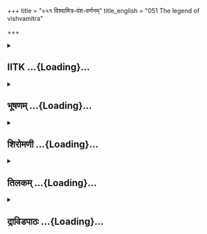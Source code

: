 +++
title = "०५१ विश्वामित्र-वंश-वर्णनम्"
title_english = "051 The legend of vishvamitra"

+++
<div caption="श्रीराम-हरिसीताराममूर्ति-घनपाठिभ्यां वचनम्" class="audioEmbed" src="https://archive.org/download/Ramayana-recitation-Sriram-harisItArAmamUrti-Ghanapaati-v2/Kanda_1/Kanda_1_BK-051-Vishvamitra_Vamsha_Varnanam.mp3"></div>

<div class="js_include collapsed" newlevelforh1="2" title="IITK" unfilled url="/purANam/rAmAyaNam/audIchya-pAThaH/iitk/1_bAlakANDam/04-mithilAyAtrA/04-vishvAmitra-kathA/051_vishvAmitra-vaMsha-varNanam.md">
<details><summary><h2>IITK ...{Loading}...</h2></summary>

Satananda describes the efforts and achievements of Viswamitra to Rama.



### श्लोकः
#### मूलम्
तस्य तद्वचनं श्रुत्वा विश्वामित्रस्य धीमतः।  
हृष्टरोमा महातेजाश्शतानन्दो महातपाः॥1.51.1॥  
गौतमस्य सुतो ज्येष्ठस्तपसा द्योतितप्रभः।  
रामसन्दर्शनादेव परं विस्मयमागतः॥1.51.2॥

#### शब्दार्थः
धीमतः intellectual, तस्य विश्वामित्रस्य this Visvamitra's, तत् वचनम् that word, श्रुत्वा having heard, महातेजाः possessing great splendour, महातपाः great austerities, गौतमस्य Gautama's, ज्येष्ठः eldest, सुतः son, तपसा with ascetism, द्योतितप्रभः effulgent, शतानन्दः Satananda, हृष्टरोमाः thrilled, रामसन्दर्शनादेव on beholding Rama, परम् great, विस्मयम् astonishment, आगतः obtained.

#### आङ्ग्लानुवादः
Satananda the eldest son of Gautama, a great sage who looked brilliant with the power of austerities was thrilled to hear the words of Viswamitra the intellectual and experienced great astonishment on beholding Rama.



### श्लोकः
#### मूलम्
स तौ निषण्णौ सम्प्रेक्ष्य सुखासीनौ नृपात्मजौ।  
शतानन्दो मुनिश्रेष्ठं विश्वामित्रमथामब्रवीत्॥1.51.3॥

#### शब्दार्थः
अथ afterwards, सः शतानन्दः Satananda, निषण्णौ sitting nearby, सुखासीनौ comfortably seated, तौ नृपात्मजौ the two princes, सम्प्रेक्ष्य having seen, मुनिश्रेष्ठम् foremost of ascetics, विश्वामित्रम् addressing Visvamitra, अब्रवीत् said.

#### आङ्ग्लानुवादः
Satananda saw the two princes comfortably seated nearby and said to Viswamitra, the foremost of the asceticsः



### श्लोकः
#### मूलम्
अपि ते मुनिशार्दूल मम माता यशस्विनी।  
दर्शिता राजपुत्राय तपो दीर्घमुपागता॥1.51.4॥

#### शब्दार्थः
मुनिशार्दूल O Tiger (great) among ascetics, दीर्घम् for long period, तपः austerities, उपागता having acquired, यशस्विनी renowned, मम my, माता mother, ते by you, राजपुत्राय to the prince, अपि दर्शिता has been show?

#### आङ्ग्लानुवादः
"O Tiger among ascetics, was my renowned mother who had been practising intense austerities for long shown to the prince (Rama)?



### श्लोकः
#### मूलम्
अपि रामे महातेजा मम माता यशस्विनी।  
वन्यैरुपाहरत्पूजां पूजार्हे सर्वदेहिनाम्॥1.51.5॥

#### शब्दार्थः
महातेजाः highly lustrous, यशस्विनी celebrated, मम माता my mother, सर्वदेहिनाम् for all living beings, पूजार्हे worthy of reverence, रामे to Rama, वन्यैः with things available in forest, पूजाम् homage, अपि उपाहरत् did she offer?

#### आङ्ग्लानुवादः
Did my highly lustrous and celebrated mother offer homage to Rama, worthy of reverence by all living beings, with things available in the forest?



### श्लोकः
#### मूलम्
अपि रामाय कथितं यथावृत्तं पुरातनम्।  
मम मातुर्महातेजो दैवेन दुरनुष्ठितम्॥1.51.6॥

#### शब्दार्थः
महातेजः O Highly powerful one, मम to my, मातुः mother, दैवेन by god, दुरनुष्ठितम् badly  done, पुरातनम् formerly, यथावृत्तम् as happened, रामाय to Rama, अपि कथितम् was told?

#### आङ्ग्लानुवादः
O highly powerful sage, was Rama told the old story about the misdeed of god (Indra) to my mother?



### श्लोकः
#### मूलम्
अपि कौशिक भद्रं ते गुरुणा मम सङ्गता।  
मम माता मुनिश्रेष्ठ रामसन्दर्शनादितः॥1.51.7॥

#### शब्दार्थः
कौशिक O Visvamitra, ते भद्रम् prosperity to you, मुनिश्रेष्ठ O best among ascetics, मम माता my mother, रामसन्दर्शनात् इतः in consequence of beholding Rama here, मम my, गुरुणा   with father, अपि सङ्गता has been united?

#### आङ्ग्लानुवादः
O Son of Kushika (Viswamitra) be blessed. O the best among the ascetics, as a result of beholding Rama, was my mother united with my father?



### श्लोकः
#### मूलम्
अपि मे गुरुणा रामः पूजितः कुशिकात्मज।  
इहागतो महातेजाः पूजां प्राप्तो महात्मनः॥1.51.8॥

#### शब्दार्थः
कुशिकात्मज O Son of Kusika, रामः Rama, गुरुणा by my father, अपि पूजितः was honoured, इह here, आगतः having arrived, महातेजाः most brilliant, महात्मनः of the illustrious (Rama), पूजाम् honours, अपि प्राप्तः has obtained.

#### आङ्ग्लानुवादः
O Son of Kushika was Rama honoured by my father? Was my most brilliant father  honoured by illustrious Rama when he arrived?



### श्लोकः
#### मूलम्
अपि शान्तेन मनसा गुरुर्मे कुशिकात्मज ।  
इहाऽगतेन रामेण प्रयतेनाभिवादितः॥1.51.9॥

#### शब्दार्थः
कुशिकात्मज O Kusika's son, इह here, आगतेन came, प्रयतेन piously disposed, रामेण by Rama, मे गुरुः my father, शान्तेन with tranquil, मनसा mind, अपि अभिवादितः saluted respectfully?

#### आङ्ग्लानुवादः
O Kushika's son did pious Rama welcome my father with a tranquil mind when he arrived?"



### श्लोकः
#### मूलम्
तच्छ्रुत्वा वचनं तस्य विश्वामित्रो महामुनिः।  
प्रत्युवाच शतानन्दं वाक्यज्ञो वाक्यकोविदम्॥1.51.10॥

#### शब्दार्थः
महामुनिः great sage, विश्वामित्रः Viswamitra, तत् वचनम् that word, श्रुत्वा having heard, वाक्यज्ञः knowledgeable in words, वाक्यकोविदम् proficient in words, शतानन्दम् addressing Satananda, प्रत्युवाच replied.

#### आङ्ग्लानुवादः
Great sage Viswamitra equipped with the knowledge of words heard Satananda who was proficient in speech. And repliedः



### श्लोकः
#### मूलम्
नातिक्रान्तं मुनिश्रेष्ठ यत्कर्तव्यं कृतं मया।  
सङ्गता मुनिना पत्नी भार्गवेणेव रेणुका॥1.51.11॥

#### शब्दार्थः
मुनिश्रेष्ठ O Best of ascetics, न अतिक्रान्तम् (nothing) was omitted, मया by me, यत् which, कर्तव्यम् required to be done, कृतम् has been done, रेणुका Renuka, भार्गवेण इव like with Bhrugu's son, Jamadagni, पत्नी wife Ahalya, मुनिना with the sage, Gautama, सङ्गता was united.

#### आङ्ग्लानुवादः
O Best of ascetics (Satananda) All that is required to be done has been done and nothing was omitted. Ahalya was united with sage Gautama like Renuka with Jamadagni.



### श्लोकः
#### मूलम्
तच्छ्रुत्वा वचनं तस्य विश्वामित्रस्य भाषितम् ।  
शतानन्दो महातेजा रामं वचनमब्रवीत्॥1.51.12॥

#### शब्दार्थः
तस्य विश्वामित्रस्य Visvamitra's, भाषितम् having been spoken, तत् वचनम् that word, श्रुत्वा having listened, महातेजाः highly splendrous, शतानन्दः Satananda, रामम् addressing Rama, वचनम् these words, अब्रवीत् said.

#### आङ्ग्लानुवादः
Having heard Viswamitra the highly brilliant Satananda said to Ramaः



### श्लोकः
#### मूलम्
स्वागतं ते नरश्रेष्ठ दिष्ट्या प्राप्तोऽसि राघव।  
विश्वामित्रं पुरस्कृत्य महर्षिमपराजितम्॥1.51.13॥

#### शब्दार्थः
नरश्रेष्ठ O Chief of men, राघव Rama, अपराजितम् invincible, महर्षिम् maharshi, विश्वामित्रम् Viswamitra, पुरस्कृत्य keeping him in front, दिष्ट्या fortunately, प्राप्तः असि you have come, ते स्वागतम् welcome to you.

#### आङ्ग्लानुवादः
"O Best of men O Son of the Raghus you are fortunate to have come here following  
the invincible maharshi Viswamitra. Welcome to you.



### श्लोकः
#### मूलम्
अचिन्त्यकर्मा तपसा ब्रह्मर्षिरतुलप्रभः।  
विश्वामित्रो महातेजा वेत्स्येनं परमां गतिम्॥1.51.14॥

#### शब्दार्थः
महातेजाः possessing high lustre, विश्वामित्रः Viswamitra, अचिन्त्यकर्मा performed deeds defying imagination, तपसा by his austerities, ब्रह्मर्षिः Brahmarshi, अतुलप्रभः possessing unsurpassed radiance, एनम् him, परमाम् supreme, गतिम् resort, वेत्सि you knew.

#### आङ्ग्लानुवादः
Highly lustrous Viswamitra has performed deeds which defy all imagination. By his austerities, he became Brahmarshi and possesses unparalleled radiance. Know him to be the supreme resort.



### श्लोकः
#### मूलम्
नास्ति धन्यतरो राम त्वत्तोऽन्यो भुवि कश्चन।  
गोप्ता कुशिकपुत्रस्ते येन तप्तं महत्तपः॥1.51.15॥

#### शब्दार्थः
राम Rama, भुवि on this earth, त्वत्तः more than you, धन्यतरः more fortunate, अन्यः other, कश्चन none, नास्ति does not exist, येन by whom, महत् great, तपः austerities, तप्तम् having been performed, कुशिक पुत्रः son of Kusika, ते to you, गोप्ता protector.

#### आङ्ग्लानुवादः
Rama Son of Kushika (Viswamitra) who has performed great austerities is your protector. Therefore, there is none on this earth more fortunate than you.



### श्लोकः
#### मूलम्
श्रूयतां चाभिधास्यामि कौशिकस्य महात्मनः।  
यथा बलं यथा वृत्तं तन्मे निगदतः श्रुणु॥1.51.16॥

#### शब्दार्थः
महात्मनः magnanimous, कौशिकस्य Visvamitra's, बलम् power, यथा as to how, वृत्तम् history, यथा as to how, अभिधास्यामि I shall tell, तत् that, निगदतः being described, मे from me, शृणु listen.

#### आङ्ग्लानुवादः
I shall tell you about the power and achievement of the magnanimous son of Kushika Viswamitra. Listen



### श्लोकः
#### मूलम्
राजाऽभूदेष धर्मात्मा दीर्घकालमरिन्दमः।  
धर्मज्ञः कृतविद्यश्च प्रजानां च हिते रतः॥1.51.17॥

#### शब्दार्थः
एषः this Viswamitra, धर्मात्मा righteous minded, अरिन्दमः subduer of enemies, धर्मज्ञः knower of righteousness, कृतविद्यः acquired knowledge in all branches of learning, प्रजानां  of the subjects, हिते welfare, रतः delighted, राजा as king, दीर्घकालम् अभूत् ruled for long time.

#### आङ्ग्लानुवादः
This righteousminded sage, subduer of enemies, knower of dharma knowledgeable in  
all branches of learning, devoted to the welfare of his subjects ruled as a king for long.



### श्लोकः
#### मूलम्
प्रजापतिसुतश्चासीत्कुशो नाम महीपतिः।  
कुशस्य पुत्रो बलवान् कुशनाभस्सुधार्मिकः॥1.51.18॥

#### शब्दार्थः
प्रजापतिसुतः son of Prajapati, कुशो नाम named Kusa, महीपतिः आसीत् there was a king, बलवान् strong, सुधार्मिकः supremely righteous, कुशनाभः Kusanabha, कुशस्य पुत्रः son of Kusa.

#### आङ्ग्लानुवादः
There was a king named Kusa who was the son of Brahma. His son was Kusanabha who was supremely righteous and strong.



### श्लोकः
#### मूलम्
कुशनाभसुतस्त्वासीद्गाधिरित्येव विश्रृतः।  
गाधेः पुत्रो महातेजा विश्वामित्रो महामुनिः॥1.51.19॥

#### शब्दार्थः
गाधिः इत्येव known as Gadhi, विश्रृतः wellknown, कुशनाभसुतः आसीत् was the son of Kusnabha, महातेजाः highly lustrous, महामुनिः mighty ascetic, विश्वामित्रः Visvamitra, गाधेः Gadhi's, पुत्रः son.

#### आङ्ग्लानुवादः
Wellknown Gadhi was the son of Kusanabha. Highly lustrous and mighty ascetic Viswamitra is the son of Gadhi.



### श्लोकः
#### मूलम्
विश्वामित्रो महातेजाः पालयामास मेदिनीम्।  
बहुवर्षसहस्राणि राजा राज्यमकारयत्॥1.51.20॥

#### शब्दार्थः
महातेजाः highly lustrous, विश्वामित्रः Visvamitra, मेदिनीम् the earth, पालयामास ruled, राजा  this king, बहुवर्षसहस्राणि for many thousands of years, राज्यम् kingdom, अकारयत् ruled.

#### आङ्ग्लानुवादः
Highly lustrous Viswamitra ruled the earth. As a king he ruled over his kingdom for  thousands of years.



### श्लोकः
#### मूलम्
कदाचित्तु महातेजा योजयित्वा वरूथिनीम्।  
अक्षौहीणीपरिवृतः परिचक्राम मेदिनीम्॥1.51.21॥

#### शब्दार्थः
महातेजाः highly lustrous that Visvamitra, कदाचित् once, वरूथिनीम् his army, योजयित्वा having assembled, अक्षौहीणीपरिवृतः surrounded by army of the magnitude of Akshauhini, मेदिनीम् the earth, परिचक्राम gone round.

#### आङ्ग्लानुवादः
Once that highly lustrous Viswamitra having assembled his army of the magnitude of akshauhini went round the earth.



### श्लोकः
#### मूलम्
नगराणि सराष्ट्राणि सरितश्च तथा गिरीन्।  
आश्रमान्क्रमशो राम  विचरन्नाजगाम ह॥1.51.22॥  
वसिष्ठस्याश्रमपदं नानावृक्षसमाकुलम्।  
नानामृगगणाकीर्णं सिद्धचारणसेवितम्॥1.51.23॥  
देवदानवगन्धर्वैः किन्नरैरुपशोभितम्।  
प्रशान्तहरिणाकीर्णं द्विजसङ्घनिषेवितम्॥1.51.24॥  
ब्रह्मर्षिगणसङ्कीर्णं देवर्षिगणसेवितम्।  
तपश्चरणसंसिद्धैरग्निकल्पैर्महात्मभिः॥1.51.25॥  
अब्भक्षैर्वायुभक्षैश्च शीर्णपर्णाशनैस्तथा।  
फलमूलाशनैर्दान्तैर्जितरोषैर्जितेन्द्रियैः॥1.51.26॥  
ऋषिभिर्वालखिल्यैश्च जपहोमपरायणैः।  
अन्यैर्वैखानसैश्चैव समन्तादुपशोभितम्॥1.51.27॥

#### शब्दार्थः
राम Rama, सराष्ट्राणि together with kingdoms, नगराणि cities, सरितः rivers, तथा and, गिरीन्  mountains, आश्रमान् hermitages, क्रमशः regularly,  विचरन् while wandering, नानावृक्षसमाकुलम्  crowded with various kinds of trees, नानामृगगणाकीर्णम् filled with various species of animals, सिद्धचारणसेवितम् attended by siddhas and charanas, देवदानवगन्धर्वैः devatas, danavas, gandharvas, किन्नरैः kinnaras, उपशोभितम् shining, प्रशान्तहरिणाकीर्णम् scattered with serene deers, द्विजसङ्घनिषेवितम् inhabited by multitude of birds,  ब्रह्मर्षिगणसङ्कीर्णम्  intermingled with hosts of brahmarshis, देवर्षिगणसेवितम् attended by hosts of devarishis, तपश्चरणसंसिद्धैः by those who attained perfection through their austerities, अग्निकल्पैः by those resembling fire in brightness, महात्मभिः by the magananimous, अब्भक्षैः by those  subsisting on water only, वायुभक्षैश्च by those subsisting on air, तथा and, शीर्णपर्णाशनैः by those living on fallen leaves as their food, फलमूलाशनैः by those living on fruits and roots as their food, दान्तैः by the selfrestrained, जितरोषैः by those who have conquered anger, जितेन्द्रियैः by those who controlled senses, ऋषिभिः by sages, जपहोमपरायणैः by those who were devoted to prayers and offerings of libations, वालखिल्यैः with Valakhilyas (sages born from Brahma and have the size of thumb), अन्यैः by others, वैखानसैश्चैव by Vaikhanasa (born from the nails of Brahma), समन्तात् every where, उपशोभितम् shining with brightness, वसिष्ठस्य Vasishta's, आश्रमपदम् hermitage,  अजगाम reached.

#### आङ्ग्लानुवादः
Rama while Viswamitra was wandering about kingdoms, cities, rivers, mountains and  hermitages, he gradually reached the ashram of Vasishta. That hermitage afounded in a variety of trees, species of animals, siddhas, charanas, devatas, danavas, gandharvas and kinnaras, multitudes of birds and resting deer. It was inhabited by brahmarshis and devarishis, by sages who had attained perfection through austerities, by those resembling fire in brightness, by the magnanimous and the selfrestrained, by those who had conquered anger and controlled their senses, who was devoted to prayers and offerings of libations. Some of them subsisted on water, some on air. Some lived on fallen leaves, some on fruits and roots. The hermitage looked bedecked with valakhilyas (born from Vala of Brahma ) and vaikhanasas (born from the nails of Brahma).



### श्लोकः
#### मूलम्
वसिष्ठस्याश्रमपदं ब्रह्मलोकमिवापरम्।  
ददर्श जयतां श्रेष्ठो विश्वामित्रो महाबलः॥1.51.28॥

#### शब्दार्थः
जयताम् of the conquerors, श्रेष्ठः foremost, महाबलः highly powerful, विश्वामित्रः Visvamitra, अपरम् a second, ब्रह्मलोकमिव like Brahmaloka, वसिष्ठस्य sage Vasishta's, आश्रमपदम् hermitage, ददर्श saw.

#### आङ्ग्लानुवादः
Highly powerful Viswamitra, foremost among the conquerors, (thus) saw the hermitage of Vasishta which looked like another Brahmaloka.  

### समाप्तिः
 श्रीमद्रामायणे वाल्मीकीय आदिकाव्ये बालकाण्डे एकपञ्चाशस्सर्गः।  
Thus ends the fiftyfirst sarga of Balakanda of the holy Ramayana the first epic composed by sage Valmiki.

</details>
</div>
<div class="js_include collapsed" newlevelforh1="2" title="भूषणम्" unfilled url="/purANam/rAmAyaNam/audIchya-pAThaH/TIkA/bhUShaNa_iitk/1_bAlakANDam/04-mithilAyAtrA/04-vishvAmitra-kathA/051_vishvAmitra-vaMsha-varNanam.md">
<details><summary><h2>भूषणम् ...{Loading}...</h2></summary>



(विश्वामित्रवृन्तातः)  

तस्य तद्वचनं श्रुत्वा विश्वामित्रस्य धीमतः ।  

हृष्टरोमा महातेजाः शतानन्दो महातपाः  ॥  १।५१।१  ॥   

गौतमस्य सुतो ज्येष्ठस्तपसा द्योतितप्रभः ।  

रामसन्दर्शनादेव परं विस्मयमागतः  ॥  १।५१।२  ॥   

अथाचार्यवैभवस्य ज्ञेयत्वाभिप्रायेण विश्वामित्रचरित्रं प्रस्तौति तस्य
तद्वचनमित्यादिभिः पञ्चदशभिः सर्गैः । तस्येत्यादिद्वौ । हृष्टरोमा
सञ्जातरोमाञ्चः । विस्मयमागतः, अहो महिमा रामस्य यन्मे माता कृतार्थीकृतेति
विस्मयं प्राप्तो ऽभूदित्यर्थः  ॥  १।५१।१,२  ॥   

  

स तौ निषण्णौ सम्प्रेक्ष्य सुखासीनौ नृपात्मजौ ।  

शतानन्दो मुनिश्रेष्ठं विश्वामित्रमथाब्रवीत्  ॥  १।५१।३  ॥   

स इति । निषण्णावित्यस्य विवरणं सुखासीनाविति  ॥  १।५१।३  ॥   

  

अपि ते मुनिशार्दूल मम माता यशस्विनी ।  

दर्शिता राजपुत्राय तपोदीर्घमुपागता  ॥  १।५१।४  ॥   

स्वमातरि रामकृतानुग्रहस्य श्रुतस्य विस्मयावहतया पुनः पृच्छति--अपीत्यादि
। अपिः प्रश्ने । ते त्वया । दीर्घं तप उपागता
पूर्वोक्तभस्मशायित्वादिलक्षणं तपः प्राप्ता । अनेन पाषाणीभूयस्थितेति
पक्षो न वाल्मीकेः  ॥  १।५१।४  ॥   

  

अपि रामे महातेजा मम माता यशस्विनी ।  

वन्यैरुपाहरत्पूजां पूजार्हे सर्वदेहिनाम्  ॥  १।५१।५  ॥   

अपीति । रामे रामविषये । वन्यैः कन्दमूलफलादिभिः । अनेन पूर्वमपि
वन्यैरेतस्य जीवनमिति गम्यते । सर्वदेहिनां पूजार्ह इत्यनेन परत्वं
व्यञ्जितम्  ॥  १।५१।५  ॥   

  

अपि रामाय कथितं यथावृत्तं पुरातनम् ।  

मम मातुर्महातेजो दैवेन दुरनुष्ठितम्  ॥  १।५१।६  ॥   

अपीति । हे महातेजः विश्वामित्र मम मातुर्विषये दैवेन इन्द्रेण विधिना वा ।
दुरनुष्ठितं दुरनुष्ठानरूपम् । पुरातनं वृत्तं चरितम् । यथा यथावत् । कथितं
चापि कथितं किम्  ॥  १।५१।६  ॥   

  

अपि कौशिक भद्रं ते गुरुणा मम सङ्गता ।  

माता मम मुनिश्रेष्ठ रामसन्दर्शनादितः  ॥  १।५१।७  ॥   

अपीति । गुरुणा पित्रा । इतः अस्मादुपस्थिताद्रामसन्दर्शनात् । यद्वा
रामसन्दर्शनादितः रामसन्दर्शनादिना । तृतीयार्थे तसिः । पूजा अपिशब्दार्थः
 ॥  १।५१।७  ॥   

  

अपि मे गुरुणा रामः पूजितः कुशिकात्मज ।  

इहागतो महातेजाः पूजां प्राप्तो महात्मनः  ॥  १।५१।८  ॥   

अपीति । इह अस्मदाश्रमे । आगतः महातेजा गुरुः । महात्मनः रामात् पूजां
अहल्यालाभरूपाम् ।  

अपिप्राप्तः  ॥  १।५१।८  ॥   

  

अपि शान्तेन मनसा गुरुर्मे कुशिकात्मज ।  

इहागतेन रामेण प्रयतेनाभिवादितः  ॥  १।५१।९  ॥   

अपीति । शान्तेन कोपरहितेन मनसोपलक्षितो गुरुः । इह अस्मदाश्रमे । आगतेन
प्रयतेन मनःसक्तिरूपयत्नवता । रामेण अभिवादितः किम्  ॥  १।५१।९  ॥   

  

तच्छ्रुत्वा वचनं तस्य विश्वामित्रो महामुनिः ।  

प्रत्युवाच शतानन्दं वाक्यज्ञो वाक्यकोविदम्  ॥  १।५१।१०  ॥   

तच्छ्रुत्वेति  ॥  १।५१।१०  ॥   

  

नातिक्रान्तं मुनिश्रेष्ठ यत्कर्तव्यं कृतं मया ।  

सङ्गता मुनिना पत्नी भार्गवेणेव रेणुका  ॥  १।५१।११  ॥   

नेति । नातिक्रान्तं मया समयातिक्रमो न कृतः । समये यत्कर्तव्यं तत्कृतम् ।
तदेवाह सङ्गतेति । नातिक्रान्तमित्यस्य विवरणं यत्कर्तव्यमिति । तस्य
विवरणं सङ्गतेति । भार्गवेण जमदग्निना । रेणुका परशुराममातेवेति भावः  ॥ 
१।५१।११  ॥   

  

तच्छ्रुत्वा वचनं तस्य विश्वामित्रस्य धीमतः ।  

शतानन्दो महातेजा रामं वचनमब्रवीत्  ॥  १।५१।१२  ॥   

तदिति  ॥  १।५१।१२  ॥   

  

स्वागतं ते नरश्रेष्ठ दिष्ट्या प्राप्तो ऽसि राघव ।  

विश्वामित्रं पुरस्कृत्य महर्षिमपराजितम्  ॥  १।५१।१३  ॥   

स्वागतमिति । दिष्ट्या दैवयोगेन  ॥  १।५१।१३  ॥   

  

अचिन्त्यकर्मा तपसा ब्रह्मर्षिरतुलप्रभः ।  

विश्वामित्रो महातेजा वेत्स्येनं परमां गतिम्  ॥  १।५१।१४  ॥   

विश्वामित्रं स्तौति--अचिन्त्येत्यादि । तपसा ब्रह्मर्षिः तपसा
प्राप्तब्रह्मर्षिभावः । परमां गतिं तव परमहितप्रदम् । वेत्सीत्यत्र
काकुरनुसन्धेया  ॥  १।५१।१४  ॥   

  

नास्ति धन्यतरो राम त्वत्तो ऽन्यो भुवि कश्चन ।  

गोप्ता कुशिकपुत्रस्ते येन तप्तं महत्तपः  ॥  १।५१।१५  ॥   

एतदेवाह--नास्तीति । धन्यत्वे हेतुः गोप्तेति । येन कुशिकपुत्रेण  ॥ 
१।५१।१५  ॥   

  

श्रूयतामभिधास्यामि कौशिकस्य महात्मनः ।  

यथा बलं यथा वृत्तं तन्मे निगदतः शृणु  ॥  १।५१।१६  ॥   

श्रूयतामिति । बलं तपोबलम् । यथा यादृश्ाम्, वृत्तं चरित्रं च । यथा यादृशं
तथा तत्सर्वं मे मत्तः  

शृणु  ॥  १।५१।१६  ॥   

  

राजाभूदेष धर्मात्मा दीर्घकालमरिन्दमः ।  

धर्मज्ञः कृतविद्यश्च प्रजानां च हिते रतः  ॥  १।५१।१७  ॥   

राजेति  ॥  १।५१।१७  ॥   

  

प्रजापतिसुतस्त्वासीत् कुशो नाम महीपतिः ।  

कुशस्य पुत्रो बलवान् कुशनाभः सुधार्मिकः  ॥  १।५१।१८  ॥   

कुशनाभसुतस्त्वासीद्गाधिरित्येव विश्रुतः ।  

गाधेः पुत्रो महातेजा विश्वामित्रो महामुनिः  ॥  १।५१।१९  ॥   

विश्वामित्रो महातेजाः पालयामास मेदिनीम् ।  

बहुवर्षसहस्राणि राजा राज्यमकारयत्  ॥  १।५१।२०  ॥   

कस्य राज्ञः पुत्र इत्यत्राह--प्रजापतीत्यादिश्लोकत्रयम् । पालयामासेत्यस्य
विवरणं बह्विति  ॥  १।५१।१८२०  ॥   

  

कदाचित्तु महातेजा योजयित्वा वरूथिनीम् ।  

अक्षौहिणीपरिवृतः परिचक्राम मेदिनीम्  ॥  १।५१।२१  ॥   

नगराणि च राष्ट्राणि सरितश्च तथा गिरीन् ।  

आश्रमान् क्रमशो राम विचरन्नाजगाम ह  ॥  १।५१।२२  ॥   

वसिष्ठस्याश्रमपदं नानावृक्षसुमाकुलम् ।  

नानामृगगणाकीर्णं सिद्धचारणसेवितम्  ॥  १।५१।२३  ॥   

देवदानवगन्धर्वैः किन्नरैरुपशोभितम् ।  

प्रशान्तहरिणाकीर्णं द्विजसङ्घनिषेवितम्  ॥  १।५१।२४  ॥   

ब्रह्मर्षिगणसङ्कीर्णं देवर्षिगणसेवितम् ।  

तपश्चरणसंसिद्धैरग्निकल्पैर्महात्मभिः  ॥  १।५१।२५  ॥   

अब्भक्षैर्वायुभक्षैश्च शीर्णपर्णाशनैस्तथा ।  

फलमूलाशनैर्दान्तैर्जितरोषैर्जितेन्द्रियैः  ॥  १।५१।२६  ॥   

ऋषिभिर्वालखिल्यैश्च जपहोमपरायणैः ।  

अन्यैर्वैखानसैश्चैव समन्तादुपशोभितम्  ॥  १।५१।२७  ॥   

वसिष्ठस्याश्रमपदं ब्रह्मलोकमिवापरम् ।  

ददर्श जयतां श्रेष्ठो विश्वामित्रो महाबलः  ॥  १।५१।२८  ॥   

इत्यार्षे श्रीरामायणे वाल्मीकीये आदिकाव्ये बालकाण्डे एकपञ्चाशः सर्गः  ॥ 
५१  ॥   

कदाचिदित्याद्यष्टौ श्लोकाः । वरूथिनीं चतुरङ्गबलम् । योजयित्वा उपस्थाप्य
। प्रशान्तत्वविशेषणाय पुनर्हरिणोपादानम् । अब्भक्षैः अम्मात्रभक्षैः ।
दान्तैर्नियतमनस्कैः । वालखिल्याः ब्रह्मणो वालजा ऋषयः ।
वैखानसास्तन्नखजाः, "ये नखास्ते वैखानसाः ये वालास्ते वालखिल्याः" इति
श्रुतेः । वसिष्ठाश्रमवैभववर्णनम् एवम्भूतेनापि सम्मानितो विश्वामित्र इति
तस्य वैभवकथनार्थम्  ॥  १।५१।२१२८  ॥   

इति श्रीगोविन्दराजविरचिते श्रीरामायणभूषणे मणिमञ्जीराख्याने
बालकाण्डव्याख्याने एकपञ्चाशः सर्गः  ॥  ५१  ॥   

  



</details>
</div>
<div class="js_include collapsed" newlevelforh1="2" title="शिरोमणी" unfilled url="/purANam/rAmAyaNam/audIchya-pAThaH/TIkA/shiromaNI_iitk/1_bAlakANDam/04-mithilAyAtrA/04-vishvAmitra-kathA/051_vishvAmitra-vaMsha-varNanam.md">
<details><summary><h2>शिरोमणी ...{Loading}...</h2></summary>



विश्वामित्रवचनश्रवणानन्तरकालिकं वृत्तमाह तस्येति । धीमतस्तस्य
प्रसिद्धस्य विश्वामित्रस्य तन्मातृशापोद्धारविषयकं वचनं श्रुत्वा
हृष्टरोमा पुलकिताङ्गः महातेजाः अतिप्रतापः महातपाः अत एव तपसा
द्योतितप्रभः तपःकरणकोद्भूतप्रभाविशिष्टः गौतमस्य ज्येष्ठः सुतः
रामसन्दर्शनादेव परं विस्मयमागतः प्राप्तः आसीदिति शेषः । एतेन
रघुनाथशरीरशोभादेः लौकिकविलक्षणत्वं ध्वनितम् । द्वयोरेकत्रान्वयः  ॥ 
१।५१।१,२  ॥   

  

स इति । अथ विस्मयप्राप्त्यनन्तरं स शतानन्दः निषण्णौ आसने उपविष्टौ अत एव
सुखासीनौ  

सुखं स्थितौ नृपात्मजौ तौ रामलक्ष्मणौ सम्प्रेक्ष्य मुनिश्रेष्ठं विश्वाः
मित्रमब्रवीत्  ॥  १।५१।३  ॥   

  

तद्वचनमेवाह अपीति । हे मुनिशार्दूल दीर्घं तपः उपागता यशस्विनी
प्रशस्तयशोविशिष्टा मम माता ते तव राजपुत्राय दर्शिता । अपि ते इति
सम्बन्धसामान्ये षष्ठी । अपिः प्रश्ने । यशस्विनी इत्यनेन पतिवेषो ऽपि
नानादरणीयः इति बुद्ध्यैव इन्द्रस्वीकारः कृतः इति ध्वनितं तेन तस्याः
पतिव्रताग्रणीत्वं व्यक्तम्  ॥  १।५१।४  ॥   

  

अपीति । हे महातेजः । यशस्विनी मम माता सर्वदेहिनां पूजार्हे रामे वन्यैः
वनोद्भवैः पुष्पफलाद्यैः पूजामुपाहरदपि  ॥  १।५१।५  ॥   

  

अपि रामायेति । हे महातेजः देवेन इन्द्रेण मम मातुः यद्वञ्चनाद्यनुष्ठितं
कृतं तत्पुरातनं वृत्तं रामाय यथावत्कथितमपि  ॥  १।५१।६  ॥   

  

अपि कौशिकेति । हे कौशिक हे मुनिश्रेष्ठ इतः अस्मात् रामसन्दर्शनात् मम
माता मम गुरुणा पित्रा सह सङ्गता अपि ते भद्रं वृत्तं त्वं शीघ्रमेव
ब्रूहीति भावः  ॥  १।५१।७  ॥   

  

अपि मे इति । हे कुशिकात्मज विश्वामित्र महात्मनः रामस्य पूजां
रामकर्तृकाहल्यालाभरूपसत्कृतिं प्राप्य मे गुरुणा पित्रा इह मिथिलोपवने
आगतो महातेजाः रामः पूजितो ऽपि  ॥  १।५१।८  ॥   

  

अपि शान्तेनेति । हे कुशिकात्मज इह मिथिलोपवने आगतेन प्रयतेन यतचित्तेन
रामेण शान्तेन मनसा उपलक्षितो मे गुरुः पिता अभिवादितो ऽपि ।
ऽपूजितेनाभिवादितम्ऽ इति भाट्टपाठः  ॥  १।५१।९  ॥   

  

तदिति । तस्य शतानन्दस्य तत् प्रश्नरूपं वचनं श्रुत्वा वाक्यज्ञः महामुनिः
विश्वामित्रः वाक्यकोविदं शतानन्द प्रत्युवाच  ॥  १।५१।१०  ॥   

  

विश्वामित्रप्रतिवचनमेवाह नेति । हे मुनिश्रेष्ठ शतानन्द यत् कर्तव्यं
भवन्मातृविषयकशापनिवारणादौ यत् करणीयं तत् मया कृतं अतिक्रान्तं विस्मृतं न
एतेन सर्वस्य शतानन्दपृष्टस्योत्तरं दत्तमिति ध्वनितम् । तत्र किञ्चित्
स्पष्टत आह भार्गवेण जमदग्निना रेणुका परशुराममातेव मुनिना गौतमेन पत्नी
तद्भर्या त्वन्माता सङ्गता मिलिता  ॥  १।५१।११  ॥   

  

विश्वामित्रवचःश्रवणानन्तरकालिकं वृत्तमाह तदिति । धीमतस्तस्य प्रसिद्धस्य
विश्वामित्रस्य तत् मातृवृत्तसम्बन्धि वचनं श्रुत्वा महातेजाः शतानन्दः
रामं वचनमब्रवीत्  ॥  १।५१।१२  ॥   

  

शतानन्दवचनमेवाह स्वागतणिति । हे नरश्रेष्ठ हे राघव अपराजितं पराजेतुमशक्यं
महर्षि विश्वामित्रं पुरस्कृत्य त्वं प्राप्तो ऽसि तत् ते तव
स्वागतमतिशोभनमागमनं तदित्यध्याहृतम्  ॥  १।५१।१३  ॥   

  

विश्वामित्रं प्रशंसन् आह अचिन्त्येत्यादिभिः । अचिन्त्यकर्मा
अतर्क्यकर्मकारी तपसा ब्रह्मर्षिस्तपःप्राप्तब्रह्मर्षित्वविशिष्टः अत एव
अतुलप्रभः तुलारहितप्रभाविशिष्टः महातेजाः अतिप्रतापः यः अयं विश्वामित्रः
तमेनं परमामतिशोभनां गतिं भवदागमनहेतुमहं वेद्मि  ॥  १।५१।१४  ॥   

  

नेति । हे राम येन महत्तपस्तप्तं स कुशिकपुत्रः यस्य ते तव गोप्ता रक्षकः
तस्मात्त्वत्तः अन्यो धन्यतरः भुवि त्रिलोक्यां कश्चन नास्तीति
श्रूयतामित्युत्तरेणान्वयः  ॥  १।५१।१५  ॥   

  

ननु कुतः एवं महत्त्वं विश्वामित्रस्येत्यत आह महात्मनः कौशिकस्य बलं
तपोबलं यथावृत्तं प्रवृत्तं तथा अहमभिधास्यामि त्वं निगदतः मे यथावच्छृणु
 ॥  १।५१।१६  ॥   

  

तदुक्तिमेवाह राजेति । धर्मात्मा विहितधर्मा चरणशीलः अरिन्दमः शत्रुसूदनः
धर्मज्ञः निखिलधर्मविज्ञाता तत्र हेतुः कृतविद्यः कृता उपार्जिता विद्या
येन अत एव प्रजानां हिते एव रतः एष  

विश्वामित्रः दीर्घकालं राजाभूत् । चशब्द एवार्थे द्वितीयश्चशब्दः
हेत्वर्थे  ॥  १।५१।१७  ॥   

  

तत्प्राशस्त्यं बोधयितुं तत्पूर्वजान् क्रमशो निर्दिशन्नाह प्रजेति । कुशो
नाम महीपतिः प्रजापतिसुत आसीत् अनन्तरं बलवान् सुधार्मिकः कुशस्य पुत्रः
कुशनाभ आसीत् । तुशब्दो ऽनन्तरार्थकः  ॥  १।५१।१८  ॥   

  

कुशेति । गाधिरित्येव नाम्ना विश्रुतः प्रख्यातः कुशनाभसुत आसीत् अनन्तरं
महातेजा महामुनिर्गाधिपुत्रः विश्वामित्र आसीत् तुशब्दो ऽनन्तरार्थकः  ॥ 
१।५१।१९  ॥   

  

विश्वामित्र इति । महातेजाः विश्वामित्रः मेदिनीं पालयामास
युवराजावस्थायामेवेत्यर्थः । युवराजावस्थानन्तरकालिकवृत्तमाह राजा सन्
बहुवर्षसहस्राणि राज्यमकारयत् । स्वार्थे णिच् प्रयोजकाविवक्षा वा  ॥ 
१।५१।२०  ॥   

  

कदाचिदिति । महातेजाः अक्षौहिणीपरिवृतः विश्वामित्रः
वरूथिनीमक्षौहिण्यतिरिक्तसेनां योजयित्वा पुररक्षायां नियुज्यैव
कदाचित्कस्मिंश्चित्काले मेदिनीं पृथिवीं परिचक्राम । तुशब्द एवार्थे  ॥ 
१।५१।२१  ॥   

  

मेदिनीपरिक्रमणमेवाह नगराणीति । राजा विश्वामित्रः नगरादीनि क्रमशो विचरन्
वसिष्ठस्य अश्रमपदं श्रमनिवर्तकस्थानमाजगाम । स्थानमेव वर्णयन्नाह
नानापुष्पलताद्रुमं नानापुष्पलतायुता द्रुमाः यस्मिन् नानामृगगणाकीर्णं
नानामृगगणैराकीर्णं व्याप्तं सिद्धचारणसेवितम्  ॥  १।५१।२२,२३  ॥   

  

देवादिभिः । किन्नरैश्चोपशोभितं विनापि चं समुच्चयः । प्रशान्तहरिणाकीर्णं
प्रशान्तहरिणैराकीर्णं व्याप्तं द्विजसङ्घनिषेवितं द्विजसङ्घैः पक्षिसमूहैः
निषेवितम्  ॥  १।५१।२४  ॥   

  

ब्रह्मर्षिगणसङ्कीर्णं ब्रह्मर्षिगणैः सङ्कीर्णं व्याप्तं देवर्षिगणसेवितं
तपश्चरणसंसिद्धैः महात्मभिः अग्निकल्पैः अग्निं कल्पयन्ति प्रदिदिनं विधिना
स्थापयन्ति ते अग्निहोत्रिण इति व्याप्तं श्रीमद्ब्रह्मकल्पैः श्रीमन्तो ये
ब्रह्म वेदं कल्पयन्ति वेदशाखाविभागकर्तार इति यावत् तैः महात्मभिः सततं
सङ्कुलं अब्भक्षैः जलमात्रभक्षणकर्तृभिः वायुभक्षैः
वायुमात्रभक्षणकर्तृभिश्च शीर्णपर्णाशनैः पतितपत्रमात्रभोजनकर्तृभिश्च ।
तथाशब्दश्चार्थे  ॥  १।५१।२५,२६  ॥   

  

फलेति । फलमूलाशनैः दान्तैः नियमितबहिरिन्द्रियैः जितरोषैः जितक्रोधैः
जितेन्द्रियैः नियमितान्तःकरणैः ऋषिभिरुपशोभितं जपहोमपरायणैः वालखिल्यैः
ब्रह्मरोमजातैरन्यैवालखिल्यविलक्षणैः वैखानसैः ब्रह्मनखजातैश्च
समन्तादुषशोभितम् अपरं ब्रह्मलोकमिव वशिष्ठस्य अश्रमपदं श्रमनिवर्तकं
स्थानं जयतां शत्रुपराभवं कुर्वतां श्रेष्ठः महाबलो विश्वामित्रददर्श च
षण्णामकत्रान्वयः । वैखानसवालखिल्यनिर्वचनकर्त्री श्रुतिः "ये नखास्ते
वैखानसा ये वालास्ते वालखिल्याः" इति  ॥  १।५१।२७,२८  ॥   

  

इति श्रीमद्वाल्मीकीयरामायणव्याख्याने रामायणशिरोमणौ बालकाण्डे एकपञ्चाशः
सर्गः  ॥  १।५१  ॥   

  

  



</details>
</div>
<div class="js_include collapsed" newlevelforh1="2" title="तिलकम्" unfilled url="/purANam/rAmAyaNam/audIchya-pAThaH/TIkA/tilaka_iitk/1_bAlakANDam/04-mithilAyAtrA/04-vishvAmitra-kathA/051_vishvAmitra-vaMsha-varNanam.md">
<details><summary><h2>तिलकम् ...{Loading}...</h2></summary>



तस्येति । हृष्टरोमा स्वमातुः शापोद्धारश्रवणजसन्तोषेण जातरोमाञ्चः  ॥ 
१।५१।१  ॥   

  

परं विस्मयमिति । भगवद्दर्शनस्यान्यासुलभत्वात्  ॥  १।५१।२  ॥   

  

निषण्णावासने  ॥  १।५१।३  ॥   

  

उक्तमप्यर्थमुत्कण्ठातिशयेन पुनः पृच्छति दार्ढ्याय अपि ते इति । अपिः
प्रश्ने । ते त्वया  ॥  १।५१।४  ॥   

  

रामे रामविषये । पूजार्हे इति रामविशेषणम्  ॥  १।५१।५  ॥   

  

देवेनेन्द्रेण दुरनुष्ठितं गौतमवेषधारणपूर्वकं तत्कर्तृकदुरनुष्ठानरूपं
मातुर्यद्वृत्तं चरितं पुरातनं तद्रामाय कथितमित्यन्वयः । महातेज इति
विश्वामित्रसम्बोधनम्  ॥  १।५१।६  ॥   

  

मम गुरुणा मम मातेत्यन्वयः । अत्र वारद्वयं ममेति प्रयोगो हर्षातिशयात् ।
रामसन्दर्शनादित इतस्य गतशापेति शेषः । आदिना पूजापादस्पर्शौ  ॥  १।५१।७
 ॥   

  

महातेजा रामो मद्गुरोः सकाशात्पूजां प्राप्येह यज्ञभूमावागत इति
पृष्टस्यैवार्थस्य भङ्ग्यन्तरेण प्रश्नः  ॥  १।५१।८  ॥   

  

शान्तेन मनसोपलक्षितो मे गुरुरिहागतेन गौतमाश्रम आगतेन गौतमपूजितेन
रामेणाभिवादितः । न तु मन्मातृदोषात्तिरस्कृत इति प्रश्नान्तरम् ।
पूजाङ्गीकारवन्दने अतिरस्कारचिह्नमिति भावः  ॥  १।५१।९,१०  ॥   

  

यत्कर्तव्यं तन्नातिक्रान्तम् न विस्मृतम् । किन्तु मया कृतमेवेत्यर्थः ।
भार्गवो जमदग्निस्तत्कोपहता रेणुका परशुराममाता यथा जमदग्निना सङ्गता
तद्वदित्यर्थः  ॥  १।५१।११,१२  ॥   

  

दिष्ट्या भाग्येन  ॥  १।५१।१३  ॥   

  

विश्वामित्रयत्नत एव तेन सह प्राप्तिस्तत एव च मातुः शापोद्धार इति तं
स्तौति अचिन्त्येत्यादिना ।
मनसाप्यन्येनाशक्यचिन्तनम(प्र)तिसृष्ट्यादिकर्ता । परमां गतिम् जगतः
परमहितप्रदम् । अन्ये तव मम चेत्याहुः  ॥  १।५१।१४  ॥   

  

गोप्तास्त्रदानादिना  ॥  १।५१।१५  ॥   

  

बलम् तपोबलम् । यथा यादृशम् । तत्त्वं ब्रह्मर्षित्वं च यथा
तच्छृण्वित्यर्थः । "वृत्तम्" इति क्वचित्पाठः । वृत्तम् चरितम्  ॥ 
१।५१।१६,१७  ॥   

  

स राजा कस्य पुत्रस्तत्राह प्रजापतीत्यादि  ॥  १।५१।१८,१९  ॥   

  

अकारयत् स्वार्थे णिः  ॥  १।५१।२०  ॥   

  

वरूथिनीम् चतुरङ्गबलम् । योजयित्वा समुपस्थाय
तद्रूपाक्षौहिणीसङ्ख्यसेनापरिवृतो भूत्वा  ॥  १।५१।२१२३  ॥   

  

तपोतिशयात्प्रशान्तहरिणत्वम्  ॥  १।५१।२४  ॥   

  

ज्ञानमात्राधिकृता नारदाद्या देवलोकसञ्चारिणो देवर्षयः ।
ज्ञानकर्मोभयाधिकृता ब्रह्मर्षयो भूप्रतिष्ठाः । अग्नितुल्यैर्ऋषिभिः
सङ्कुलं व्याप्तमित्यन्वयः  ॥  १।५१।२५  ॥   

  

तथा ब्रह्मकल्पैश्चतुर्मुखतुल्यैः । तस्यैव सहजतपोवैभवात् ।
अब्भक्षैस्तन्मात्रभक्षैः सङ्कुलम्  ॥  १।५१।२६  ॥   

  

ब्रह्मरोमनखजा वालखिल्या वैखानसाश्च । "ये नखास्ते वैखानसाः ये वालस्ते
वालखिल्याः" इति श्रुतेरिति कतकः  ॥  १।५१।२७  ॥   

  

परमकल्याणस्वभावाद्ब्रह्मलोकोपमाश्रमस्य । जयताम् शूराणाम्  ॥  १।५१।२८  ॥   

  

इति श्रीरामाभिरामे श्रीरामीये रामायणतिलके वाल्मीकीय आदिकाव्ये बालकाण्डे
एकपञ्चाशः सर्गः  ॥  ५१  ॥   

  



</details>
</div>
<div class="js_include collapsed" newlevelforh1="2" title="द्राविडपाठः" unfilled url="/purANam/rAmAyaNam/drAviDapAThaH/1_bAlakANDam/04-mithilAyAtrA/04-vishvAmitra-kathA/051_vishvAmitra-vaMsha-varNanam.md">
<details><summary><h2>द्राविडपाठः ...{Loading}...</h2></summary>


तस्य तद्वचनं श्रुत्वा विश्वामित्रस्य धीमतः।  
हृष्टरोमा महातेजाः शतानन्दो महातपाः ॥ 1.51.1 ॥   
गौतमस्य सुतो ज्येष्ठस्तपसा द्योतितप्रभः।  
रामसन्दर्शनादेव परं विस्मयमागतः ॥ 1.51.2 ॥   
स तौ निषण्णौ सम्प्रेक्ष्य सुखासीनौ नृपात्मजौ।  
शतानन्दो मुनिश्रेष्ठं विश्वामित्रमथाब्रवीत् ॥ 1.51.3 ॥   
अपि ते मुनिशार्दूल मम माता यशस्विनी।  
दर्शिता राजपुत्राय तपोदीर्घमुपागता ॥ 1.51.4 ॥   
अपि रामे महातेजा मम माता यशस्विनी।  
वन्यैरुपाहरत्पूजां पूजार्हे सर्वदेहिनाम् ॥ 1.51.5 ॥   
अपि रामाय कथितं यथावृत्तं पुरातनम्।  
मम मातुर्महातेजो दैवेन दुरनुष्ठितम् ॥ 1.51.6 ॥   
अपि कौशिक भद्रं ते गुरुणा मम सङ्गता।  
माता मम मुनिश्रेष्ठ रामसन्दर्शनादितः ॥ 1.51.7 ॥   
अपि मे गुरुणा रामः पूजितः कुशिकात्मज।  
इहागतो महातेजाः पूजां प्राप्तो महात्मनः ॥ 1.51.8 ॥   
अपि शान्तेन मनसा गुरुर्मे कुशिकात्मज।  
इहागतेन रामेण प्रयतेनाभिवादितः ॥ 1.51.9 ॥   
तच्छ्रुत्वा वचनं तस्य विश्वामित्रो महामुनिः।  
प्रत्युवाच शतानन्दं वाक्यज्ञो वाक्यकोविदम् ॥ 1.51.10 ॥   
नातिक्रान्तं मुनिश्रेष्ठ यत्कर्तव्यं कृतं मया।  
सङ्गता मुनिना पत्नी भार्गवेणेव रेणुका ॥ 1.51.11 ॥   
तच्छ्रुत्वा वचनं तस्य विश्वामित्रस्य धीमतः।  
शतानन्दो महातेजा रामं वचनमब्रवीत् ॥ 1.51.12 ॥   
स्वागतं ते नरश्रेष्ठ दिष्ट्या प्राप्तोऽसि राघव।  
विश्वामित्रं पुरस्कृत्य महर्षिमपराजितम् ॥ 1.51.13 ॥   
अचिन्त्यकर्मा तपसा ब्रह्मर्षिरतुलप्रभः।  
विश्वामित्रो महातेजा वेत्स्येनं परमां गतिम् ॥ 1.51.14 ॥   
नास्ति धन्यतरो राम त्वत्तोऽन्यो भुवि कश्चन।  
गोप्ता कुशिकपुत्रस्ते येन तप्तं महत्तपः ॥ 1.51.15 ॥   
श्रूयतामभिधास्यामि कौशिकस्य महात्मनः।  
यथा बलं यथा वृत्तं तन्मे निगदतः शृणु ॥ 1.51.16 ॥   
राजाभूदेष धर्मात्मा दीर्घकालमरिन्दमः।  
धर्मज्ञः कृतविद्यश्च प्रजानां च हिते रतः ॥ 1.51.17 ॥   
प्रजापतिसुतस्त्वासीत् कुशो नाम महीपतिः।  
कुशस्य पुत्रो बलवान् कुशनाभः सुधार्मिकः ॥ 1.51.18 ॥   
कुशनाभसुतस्त्वासीद्गाधिरित्येव विश्रुतः।  
गाधेः पुत्रो महातेजा विश्वामित्रो महामुनिः ॥ 1.51.19 ॥   
विश्वामित्रो महातेजाः पालयामास मेदिनीम्।  
बहुवर्षसहस्राणि राजा राज्यमकारयत् ॥ 1.51.20 ॥   
कदाचित्तु महातेजा योजयित्वा वरूथिनीम्।  
अक्षौहिणीपरिवृतः परिचक्राम मेदिनीम् ॥ 1.51.21 ॥   
नगराणि च राष्ट्राणि सरितश्च तथा गिरीन्।  
आश्रमान् क्रमशो राम विचरन्नाजगाम ह ॥ 1.51.22 ॥   
वसिष्ठस्याश्रमपदं नानावृक्षसुमाकुलम्।  
नानामृगगणाकीर्णं सिद्धचारणसेवितम् ॥ 1.51.23 ॥   
देवदानवगन्धर्वैः किन्नरैरुपशोभितम्।  
प्रशान्तहरिणाकीर्णं द्विजसङ्घनिषेवितम् ॥ 1.51.24 ॥   
ब्रह्मर्षिगणसङ्कीर्णं देवर्षिगणसेवितम्।  
तपश्चरणसंसिद्धैरग्निकल्पैर्महात्मभिः ॥ 1.51.25 ॥   
अब्भक्षैर्वायुभक्षैश्च शीर्णपर्णाशनैस्तथा।  
फलमूलाशनैर्दान्तैर्जितरोषैर्जितेन्द्रियैः ॥ 1.51.26 ॥   
ऋषिभिर्वालखिल्यैश्च जपहोमपरायणैः।  
अन्यैर्वैखानसैश्चैव समन्तादुपशोभितम् ॥ 1.51.27 ॥   
वसिष्ठस्याश्रमपदं ब्रह्मलोकमिवापरम्।  
ददर्श जयतां श्रेष्ठो विश्वामित्रो महाबलः ॥ 1.51.28 ॥   

</details>
</div>
